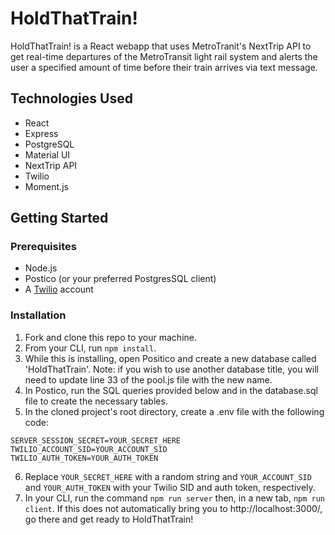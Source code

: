 # HoldThatTrain!

HoldThatTrain! is a React webapp that uses MetroTranit's NextTrip API to get real-time departures of the MetroTransit light rail system and alerts the user a specified amount of time before their train arrives via text message.

## Technologies Used
* React  
* Express  
* PostgreSQL  
* Material UI
* NextTrip API
* Twilio
* Moment.js

## Getting Started
### Prerequisites
* Node.js
* Postico (or your preferred PostgresSQL client)
* A [Twilio](https://www.twilio.com/try-twilio) account

### Installation
1. Fork and clone this repo to your machine.
2. From your CLI, run `npm install`.
3. While this is installing, open Positico and create a new database called 'HoldThatTrain'.  Note: if you wish to use another database title, you will need to update line 33 of the pool.js file with the new name.
4. In Postico, run the SQL queries provided below and in the database.sql file to create the necessary tables.
5. In the cloned project's root directory, create a .env file with the following code:
```
SERVER_SESSION_SECRET=YOUR_SECRET_HERE
TWILIO_ACCOUNT_SID=YOUR_ACCOUNT_SID
TWILIO_AUTH_TOKEN=YOUR_AUTH_TOKEN
```
6. Replace `YOUR_SECRET_HERE` with a random string and `YOUR_ACCOUNT_SID` and `YOUR_AUTH_TOKEN` with your Twilio SID and auth token, respectively.
7. In your CLI, run the command `npm run server` then, in a new tab, `npm run client`.  If this does not automatically bring you to http://localhost:3000/, go there and get ready to HoldThatTrain!